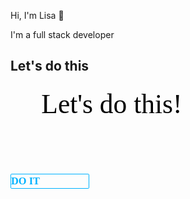 Hi, I'm Lisa 👋

I'm a full stack developer

<!------------------------   Untitled design-970x250   ------------------------>
<h2>Let's do this</h2>
<div data-grab-slide="true" data-slide="1" class="btu" style="width: 680px; height: 680px; background-image: url(&quot;https://www.rd.com/wp-content/uploads/2017/10/These-Funny-Dog-Videos-Are-the-Break-You-Need-Right-Now_493370860-Jenn_C_FT.jpg&quot;); background-size: cover; background-repeat: no-repeat; background-position: 50% 50%;"><div data-grab-slide="true" data-slide="1" class="btv"><div style="touch-action: none;"><div data-element-id="2" class="d6d" style="left: 178.29px; top: 309.96px; width: 323.82px; height: 141.75px; visibility: visible; perspective: 1px;"><div class="d6e"><div data-qa="stageElementContainer" role="presentation" class="d64 d6i" style=""><div class="d68 d69"><div class="djk text-content djm" data-element-text="1" data-textcont="true" contenteditable="false" dir="ltr" style="opacity: 1; font-size: 43.47px; letter-spacing: 0px; text-align: center; line-height: 1.4; width: 323.82px; height: 141.75px;"><div style="font-weight:400;color:#000000;font-family:&quot;PT Sans Caption&quot;;font-style:normal;" data-font-props="{&quot;fontType&quot;:&quot;google&quot;}" class="row"><span>Let's do this!</span></div></div></div></div></div></div></div><div style="touch-action: none;"><div data-element-id="3" class="d6d" style="left: 282.2px; top: 502.41px; width: 126px; height: 41.58px; visibility: visible; perspective: 1px;"><div class="d6e"><div data-qa="stageElementContainer" role="presentation" class="d64 button" style=""><div class="d68 d69"><div class="dh3 dh7" style="border: 1.26px solid rgb(0, 178, 255); border-radius: 1.89px; opacity: 1;"><div class="dh8" dir="ltr" role="button" contenteditable="false" style="color: rgb(0, 178, 255); font-size: 16.38px; letter-spacing: 0px; font-family: Montserrat; font-weight: 700; font-style: normal; margin-left: 0px; line-height: 1.4;">DO IT</div></div></div></div></div></div></div></div></div>
<!--
**lisa-dee/lisa-dee** is a ✨ _special_ ✨ repository because its `README.md` (this file) appears on your GitHub profile.

Here are some ideas to get you started:

- 🔭 I’m currently working on ...
- 🌱 I’m currently learning ...
- 👯 I’m looking to collaborate on ...
- 🤔 I’m looking for help with ...
- 💬 Ask me about ...
- 📫 How to reach me: ...
- 😄 Pronouns: ...
- ⚡ Fun fact: ...
-->
